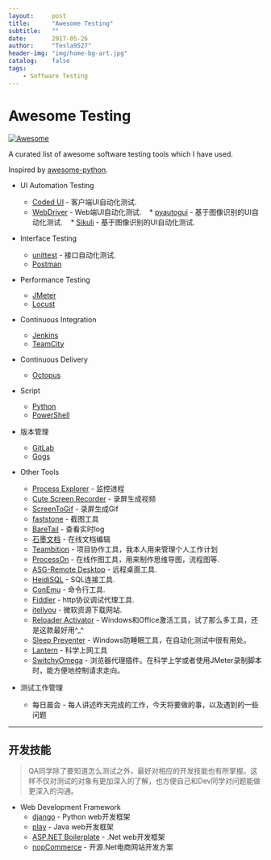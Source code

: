 ```yaml
---
layout:     post
title:      "Awesome Testing"
subtitle:   ""
date:       2017-05-26
author:     "Tesla9527"
header-img: "img/home-bg-art.jpg"
catalog:    false
tags:
    - Software Testing
---
```

# Awesome Testing 
[![Awesome](https://cdn.rawgit.com/sindresorhus/awesome/d7305f38d29fed78fa85652e3a63e154dd8e8829/media/badge.svg)](https://github.com/sindresorhus/awesome)

A curated list of awesome software testing tools which I have used.

Inspired by [awesome-python](https://github.com/vinta/awesome-python).

* UI Automation Testing
    * [Coded UI](https://msdn.microsoft.com/en-us/library/dd286726.aspx) - 客户端UI自动化测试.
    * [WebDriver](http://www.seleniumhq.org/projects/webdriver/) - Web端UI自动化测试.
    * [pyautogui](https://pyautogui.readthedocs.io/en/latest/) - 基于图像识别的UI自动化测试.
    * [Sikuli](http://www.sikuli.org/) - 基于图像识别的UI自动化测试.
    	
* Interface Testing
    * [unittest](https://docs.python.org/2/library/unittest.html) - 接口自动化测试.
    * [Postman](https://www.getpostman.com/)
	
* Performance Testing
    * [JMeter](http://jmeter.apache.org/)
    * [Locust](http://locust.io/)
		
* Continuous Integration
    * [Jenkins](https://jenkins.io/)
    * [TeamCity](https://www.jetbrains.com/teamcity/)
	
* Continuous Delivery
    * [Octopus](https://octopus.com/)
	
* Script
    * [Python](https://www.python.org/)
    * [PowerShell](https://en.wikipedia.org/wiki/PowerShell)
	
* 版本管理
    * [GitLab](https://about.gitlab.com/)
    * [Gogs](https://gogs.io/)
	
* Other Tools
    * [Process Explorer](https://technet.microsoft.com/en-us/sysinternals/processexplorer.aspx) - 监控进程
    * [Cute Screen Recorder](http://www.videotool.net/screen-recorder-free-version.htm) - 录屏生成视频
    * [ScreenToGif](http://www.screentogif.com/) - 录屏生成Gif
    * [faststone](http://www.faststone.org/) - 截图工具	
    * [BareTail](https://www.baremetalsoft.com/baretail/) - 查看实时log
    * [石墨文档](https://shimo.im) - 在线文档编辑
    * [Teambition](https://www.teambition.com) - 项目协作工具，我本人用来管理个人工作计划
    * [ProcessOn](https://www.processon.com/) - 在线作图工具，用来制作思维导图，流程图等.
    * [ASG-Remote Desktop](http://www.visionapp.com/germany/solutions/asg-remote-desktop.html) - 远程桌面工具.
    * [HeidiSQL](https://www.heidisql.com/) - SQL连接工具.	
    * [ConEmu](https://conemu.github.io/) - 命令行工具.	
    * [Fiddler](http://www.telerik.com/fiddler) - http协议调试代理工具.	
    * [itellyou](http://msdn.itellyou.cn/) - 微软资源下载网站.	
    * [Reloader Activator](http://windowsactivators.com/re-loader/) - Windows和Office激活工具，试了那么多工具，还是这款最好用^_^	
    * [Sleep Preventer](http://download.cnet.com/Sleep-Preventer/3000-2094_4-75811007.html) - Windows防睡眠工具，在自动化测试中很有用处。	
    * [Lantern](https://github.com/getlantern/lantern) - 科学上网工具	
    * [SwitchyOmega](https://github.com/FelisCatus/SwitchyOmega) - 浏览器代理插件。在科学上学或者使用JMeter录制脚本时，能方便地控制请求走向。	
	
* 测试工作管理
    * 每日晨会 - 每人讲述昨天完成的工作，今天将要做的事，以及遇到的一些问题

---
	
## 开发技能
>QA同学除了要知道怎么测试之外，最好对相应的开发技能也有所掌握。这样不仅对测试的对象有更加深入的了解，也方便自己和Dev同学对问题能做更深入的沟通。

* Web Development Framework
    * [django](https://www.djangoproject.com/) - Python web开发框架
    * [play](https://www.playframework.com/) - Java web开发框架
    * [ASP.NET Boilerplate](https://www.aspnetboilerplate.com/) - .Net web开发框架
    * [nopCommerce](http://www.nopcommerce.com/) - 开源.Net电商网站开发方案
